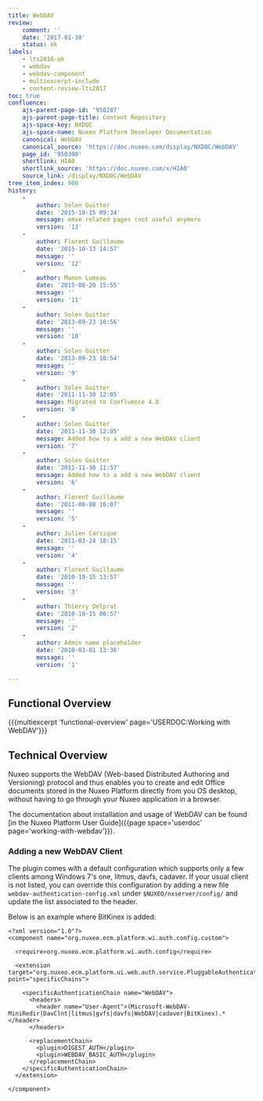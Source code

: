 ```yaml
---
title: WebDAV
review:
    comment: ''
    date: '2017-01-30'
    status: ok
labels:
    - lts2016-ok
    - webdav
    - webdav-component
    - multiexcerpt-include
    - content-review-lts2017
toc: true
confluence:
    ajs-parent-page-id: '950287'
    ajs-parent-page-title: Content Repository
    ajs-space-key: NXDOC
    ajs-space-name: Nuxeo Platform Developer Documentation
    canonical: WebDAV
    canonical_source: 'https://doc.nuxeo.com/display/NXDOC/WebDAV'
    page_id: '950300'
    shortlink: HIAO
    shortlink_source: 'https://doc.nuxeo.com/x/HIAO'
    source_link: /display/NXDOC/WebDAV
tree_item_index: 900
history:
    - 
        author: Solen Guitter
        date: '2015-10-15 09:34'
        message: emve related pages (not useful anymore
        version: '13'
    - 
        author: Florent Guillaume
        date: '2015-10-13 14:57'
        message: ''
        version: '12'
    - 
        author: Manon Lumeau
        date: '2015-08-20 15:55'
        message: ''
        version: '11'
    - 
        author: Solen Guitter
        date: '2013-09-23 10:56'
        message: ''
        version: '10'
    - 
        author: Solen Guitter
        date: '2013-09-23 10:54'
        message: ''
        version: '9'
    - 
        author: Solen Guitter
        date: '2011-11-30 12:05'
        message: Migrated to Confluence 4.0
        version: '8'
    - 
        author: Solen Guitter
        date: '2011-11-30 12:05'
        message: Added how to a add a new WebDAV client
        version: '7'
    - 
        author: Solen Guitter
        date: '2011-11-30 11:57'
        message: Added how to a add a new WebDAV client
        version: '6'
    - 
        author: Florent Guillaume
        date: '2011-06-08 16:07'
        message: ''
        version: '5'
    - 
        author: Julien Carsique
        date: '2011-03-24 18:15'
        message: ''
        version: '4'
    - 
        author: Florent Guillaume
        date: '2010-10-15 13:57'
        message: ''
        version: '3'
    - 
        author: Thierry Delprat
        date: '2010-10-15 00:57'
        message: ''
        version: '2'
    - 
        author: Admin name placeholder
        date: '2010-03-01 13:36'
        message: ''
        version: '1'

---
```

## Functional Overview

{{{multiexcerpt 'functional-overview' page='USERDOC:Working with WebDAV'}}}

## Technical Overview

Nuxeo supports the WebDAV (Web-based Distributed Authoring and Versioning) protocol and thus enables you to create and edit Office documents stored in the Nuxeo Platform directly from you OS desktop, without having to go through your Nuxeo application in a browser.

The documentation about installation and usage of WebDAV can be found [in the Nuxeo Platform User Guide]({{page space='userdoc' page='working-with-webdav'}}).

### Adding a new WebDAV Client

The plugin comes with a default configuration which supports only a few clients among Windows 7's one, litmus, davfs, cadaver. If your usual client is not listed, you can override this configuration by adding a new file `webdav-authentication-config.xml` under `$NUXEO/nxserver/config/` and update the list associated to the header.

Below is an example where BitKinex is added:

```
<?xml version="1.0"?>
<component name="org.nuxeo.ecm.platform.wi.auth.config.custom">

  <require>org.nuxeo.ecm.platform.wi.auth.config</require>

  <extension target="org.nuxeo.ecm.platform.ui.web.auth.service.PluggableAuthenticationService" point="specificChains">

    <specificAuthenticationChain name="WebDAV">
      <headers>
        <header name="User-Agent">(Microsoft-WebDAV-MiniRedir|DavClnt|litmus|gvfs|davfs|WebDAV|cadaver|BitKinex).*</header>
      </headers>

      <replacementChain>
        <plugin>DIGEST_AUTH</plugin>
        <plugin>WEBDAV_BASIC_AUTH</plugin>
      </replacementChain>
    </specificAuthenticationChain>
  </extension>

</component>

```
